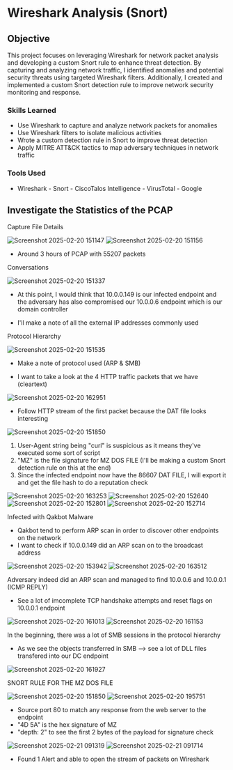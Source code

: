 # Wireshark Analysis (Snort)

## Objective
This project focuses on leveraging Wireshark for network packet analysis and developing a custom Snort rule to enhance threat detection. By capturing and analyzing network traffic, I identified anomalies and potential security threats using targeted Wireshark filters. Additionally, I created and implemented a custom Snort detection rule to improve network security monitoring and response.

### Skills Learned

- Use Wireshark to capture and analyze network packets for anomalies
- Use Wireshark filters to isolate malicious activities
- Wrote a custom detection rule in Snort to improve threat detection
- Apply MITRE ATT&CK tactics to map adversary techniques in network traffic

### Tools Used

- Wireshark - Snort - CiscoTalos Intelligence - VirusTotal - Google

## Investigate the Statistics of the PCAP

Capture File Details

![Screenshot 2025-02-20 151147](https://github.com/user-attachments/assets/c86f219a-2b0f-48cc-9587-bba2e956af1d)
![Screenshot 2025-02-20 151156](https://github.com/user-attachments/assets/7a040c91-2234-4cbc-9293-6e6b7694c292)

- Around 3 hours of PCAP with 55207 packets

Conversations

![Screenshot 2025-02-20 151337](https://github.com/user-attachments/assets/c78e6dba-be57-435d-8e74-c09c924911a3)

- At this point, I would think that 10.0.0.149 is our infected endpoint and the adversary has also compromised our 10.0.0.6 endpoint which is our domain controller

- I'll make a note of all the external IP addresses commonly used

Protocol Hierarchy

![Screenshot 2025-02-20 151535](https://github.com/user-attachments/assets/0e0fc11f-f0f6-4399-8956-cfdc44fe4937)

- Make a note of protocol used (ARP & SMB)

- I want to take a look at the 4 HTTP traffic packets that we have (cleartext)

![Screenshot 2025-02-20 162951](https://github.com/user-attachments/assets/f66bb618-6c2f-46ac-a5de-02b6552347b8)

- Follow HTTP stream of the first packet because the DAT file looks interesting
  
![Screenshot 2025-02-20 151850](https://github.com/user-attachments/assets/3175ae09-5a8b-4fd1-92e3-f06fb0a8b562)

1. User-Agent string being "curl" is suspicious as it means they've executed some sort of script
2. "MZ" is the file signature for MZ DOS FILE (I'll be making a custom Snort detection rule on this at the end)
3. Since the infected endpoint now have the 86607 DAT FILE, I will export it and get the file hash to do a reputation check

![Screenshot 2025-02-20 163253](https://github.com/user-attachments/assets/b43f608e-ef7f-4669-858d-2dc7312150b0)
![Screenshot 2025-02-20 152640](https://github.com/user-attachments/assets/71e427dd-e4f5-40c6-8411-d79b3285201e)
![Screenshot 2025-02-20 152801](https://github.com/user-attachments/assets/fd3fee4c-8aa0-432e-80a1-8bfdda1023c1)
![Screenshot 2025-02-20 152714](https://github.com/user-attachments/assets/4dffc207-79ad-4461-9e94-9cf5e4d2f3cb)

Infected with Qakbot Malware
- Qakbot tend to perform ARP scan in order to discover other endpoints on the network
- I want to check if 10.0.0.149 did an ARP scan on to the broadcast address

![Screenshot 2025-02-20 153942](https://github.com/user-attachments/assets/de76c7f6-dc83-4069-8400-b71987edc808)
![Screenshot 2025-02-20 163512](https://github.com/user-attachments/assets/dc7f6e21-0928-4fc2-a133-454dd8567883)

Adversary indeed did an ARP scan and managed to find 10.0.0.6 and 10.0.0.1 (ICMP REPLY)
- See a lot of imcomplete TCP handshake attempts and reset flags on 10.0.0.1 endpoint

![Screenshot 2025-02-20 161013](https://github.com/user-attachments/assets/42af3c3c-8273-4254-b06b-2c78b37a1bf5)
![Screenshot 2025-02-20 161153](https://github.com/user-attachments/assets/985bdb33-6849-4483-8392-5f6de1b7d4f0)

In the beginning, there was a lot of SMB sessions in the protocol hierarchy
- As we see the objects transferred in SMB --> see a lot of DLL files transfered into our DC endpoint

![Screenshot 2025-02-20 161927](https://github.com/user-attachments/assets/244c2008-8345-4767-aaab-f427012a9838)

SNORT RULE FOR THE MZ DOS FILE

![Screenshot 2025-02-20 151850](https://github.com/user-attachments/assets/3175ae09-5a8b-4fd1-92e3-f06fb0a8b562)
![Screenshot 2025-02-20 195751](https://github.com/user-attachments/assets/6ebe4468-07d5-421c-a684-0d4f64412814)

- Source port 80 to match any response from the web server to the endpoint
- "4D 5A" is the hex signature of MZ
- "depth: 2" to see the first 2 bytes of the payload for signature check

![Screenshot 2025-02-21 091319](https://github.com/user-attachments/assets/d9165220-c8b1-45ba-a984-df37e7962c11)
![Screenshot 2025-02-21 091714](https://github.com/user-attachments/assets/95df3fa4-96b1-4842-870d-f2f21098c3b7)

- Found 1 Alert and able to open the stream of packets on Wireshark






















